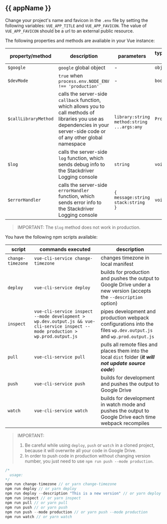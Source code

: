## {{ appName }}

Change your project\'s name and favicon in the `.env` file by setting the following variables: `VUE_APP_TITLE` and `VUE_APP_FAVICON`. The value of `VUE_APP_FAVICON` should be a url to an external public resource.

The following properties and methods are avaliable in your Vue instance:

| property/method | description | parameters | type/return type |
| --------------- | ----------- | ---------- | ------ |
| `$google` | `google` global object | - | `object` |
| `$devMode` | `true` when `process.env.NODE_ENV !== 'production'` | - | `boolean` |
| `$callLibraryMethod` | calls the server-side `callback` function, which allows you to call methods of libraries you use as dependencies in your server-side code or of any other global namespace | <br>`library:string`<br>`method:string`<br>`...args:any` | `Promise` |
| `$log` | calls the server-side `log` function, which sends debug info to the Stackdriver Logging console | `string` | `void` |
| `$errorHandler` | calls the server-side `errorHandler` function, which sends error info to the Stackdriver Logging console | `{`<br> `message:string`<br>`stack:string`<br>`}` | `void` |

> IMPORTANT: The `$log` method does not work in production.

You have the following npm scripts available:

| script | commands executed | description |
| ------ | ----------------- | ----------- |
| `change-timezone` | `vue-cli-service change-timezone` | changes timezone in local manifest | - | 
| `deploy` | `vue-cli-service deploy` | builds for production and pushes the output to Google Drive under a new version (accepts the `--description` option) | 
| `inspect` | `vue-cli-service inspect --mode development > wp.dev.output.js && vue-cli-service inspect --mode production > wp.prod.output.js` | pipes development and production webpack configurations into the files `wp.dev.output.js` and `wp.prod.output.js` |
| `pull` | `vue-cli-service pull` | pulls all remote files and places them into the local `dist` folder (**_it will not update source code_**) |
| `push` | `vue-cli-service push` | builds for development and pushes the output to Google Drive |  
| `watch` | `vue-cli-service watch` | builds for development in watch mode and pushes the output to Google Drive each time webpack recompiles |

> IMPORTANT:
> 1. Be careful while using `deploy`, `push` or `watch` in a cloned project, because it will overwrite all your code in Google Drive.  
> 1. In order to push code in production without changing version number, you just need to use `npm run push --mode production`. 

```javascript
/* 
  usage:
*/
npm run change-timezone // or yarn change-timezone
npm run deploy // or yarn deploy
npm run deploy --description "This is a new version" // or yarn deploy --description "This is a new version" 
npm run inspect // or yarn inspect
npm run pull // or yarn pull
npm run push // or yarn push
npm run push --mode production // or yarn push --mode production
npm run watch // or yarn watch
```
